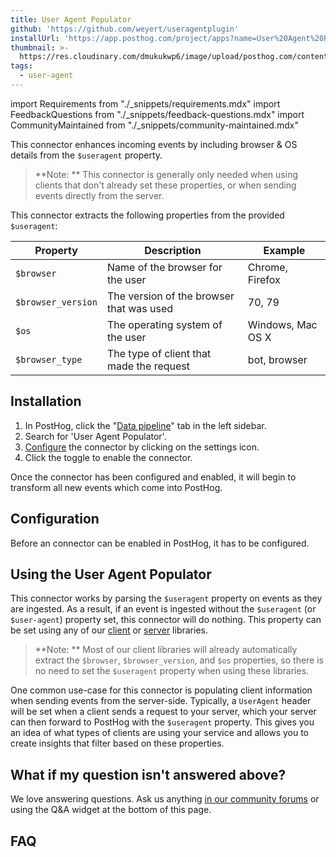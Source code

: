 ```yaml
---
title: User Agent Populator
github: 'https://github.com/weyert/useragentplugin'
installUrl: 'https://app.posthog.com/project/apps?name=User%20Agent%20Populator'
thumbnail: >-
  https://res.cloudinary.com/dmukukwp6/image/upload/posthog.com/contents/cdp/thumbnails/user-agent-enhancer.png
tags:
  - user-agent
---
```


import Requirements from "./_snippets/requirements.mdx"
import FeedbackQuestions from "./_snippets/feedback-questions.mdx"
import CommunityMaintained from "./_snippets/community-maintained.mdx"

This connector enhances incoming events by including browser & OS details from the `$useragent` property.

> **Note: ** This connector is generally only needed when using clients that don't already set these properties, or when sending events directly from the server.

This connector extracts the following properties from the provided `$useragent`:

| Property | Description | Example|
| --- | --- | --- |
| `$browser` | Name of the browser for the user | Chrome, Firefox |
| `$browser_version` | The version of the browser that was used | 70, 79 |
| `$os` | The operating system of the user | Windows, Mac OS X |
| `$browser_type` | The type of client that made the request | bot, browser |

<Requirements />

## Installation

1. In PostHog, click the "[Data pipeline](https://us.posthog.com/apps)" tab in the left sidebar.
2. Search for 'User Agent Populator'.
3. [Configure](#configure) the connector by clicking on the settings icon.
4. Click the toggle to enable the connector.

Once the connector has been configured and enabled, it will begin to transform all new events which come into PostHog.

## Configuration

Before an connector can be enabled in PostHog, it has to be configured.

<AppParameters />

## Using the User Agent Populator

This connector works by parsing the `$useragent` property on events as they are ingested.
As a result, if an event is ingested without the `$useragent` (or `$user-agent`) property set, this connector will do nothing.
This property can be set using any of our [client](/docs/integrate#client-libraries) or [server](/docs/integrate#server-libraries) libraries.

> **Note: ** Most of our client libraries will already automatically extract the `$browser`, `$browser_version`, and `$os` properties, so there is no need to set the `$useragent` property when using these libraries.

One common use-case for this connector is populating client information when sending events from the server-side. Typically, a `UserAgent` header will be set when a client sends a request to your server, which your server can then forward to PostHog with the `$useragent` property.
This gives you an idea of what types of clients are using your service and allows you to create insights that filter based on these properties.

## What if my question isn't answered above?

We love answering questions. Ask us anything [in our community forums](/questions) or using the Q&A widget at the bottom of this page.

## FAQ

<CommunityMaintained />

<FeedbackQuestions />
